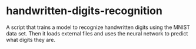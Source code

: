 # handwritten-digits-recognition
A script that trains a model to recognize handwritten digits using the MNIST data set. Then it loads external files and uses the neural network to predict what digits they are.
